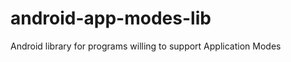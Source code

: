 android-app-modes-lib
=====================

Android library for programs willing to support Application Modes